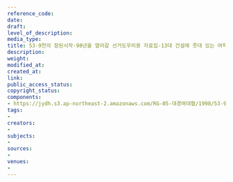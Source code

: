 ```yaml
---
reference_code: 
date: 
draft: 
level_of_description: 
media_type: 
title: 53-9천의 참된시작-98년을 열어갈 선거도우미용 자료집-13대 건설에 줏대 있는 여학생 정책자료집
description: 
weight: 
modified_at: 
created_at: 
link: 
public_access_status: 
copyright_status: 
components:
- https://jydh.s3.ap-northeast-2.amazonaws.com/RG-05-대경여대협/1998/53-9천의+참된시작-98년을+열어갈+선거도우미용+자료집-13대+건설에+줏대+있는+여학생+정책자료집.pdf
tags:
- 
creators:
- 
subjects:
- 
sources:
- 
venues:
- 
---
```

